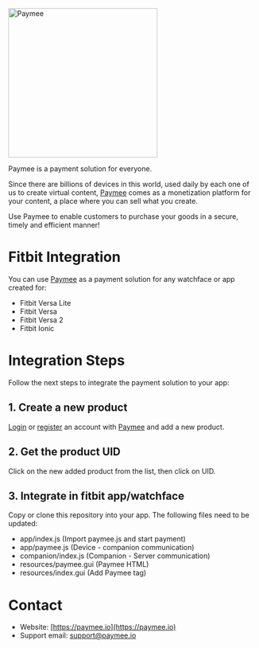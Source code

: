 <img src="https://www.paymee.io/img/githublogo.png" alt="Paymee" width="300px">

Paymee is a payment solution for everyone. 

Since there are billions of devices in this world, used daily by each one of us to create virtual content, 
[Paymee](https://paymee.io) comes as a monetization platform for your content, a place where you can sell what you create. 

Use Paymee to enable customers to purchase your goods in a secure, timely and efficient manner!

# Fitbit Integration

You can use [Paymee](https://paymee.io) as a payment solution for any watchface or app created for:
* Fitbit Versa Lite
* Fitbit Versa
* Fitbit Versa 2
* Fitbit Ionic

# Integration Steps

Follow the next steps to integrate the payment solution to your app:

## 1. Create a new product
[Login](https://paymee.io/login) or [register](https://paymee.io/register) an account with [Paymee](https://paymee.io) and add a new product.

## 2. Get the product UID
Click on the new added product from the list, then click on UID.

## 3. Integrate in fitbit app/watchface
Copy or clone this repository into your app. 
The following files need to be updated:

* app/index.js (Import paymee.js and start payment)
* app/paymee.js (Device - companion communication)
* companion/index.js (Companion - Server communication)
* resources/paymee.gui (Paymee HTML)
* resources/index.gui (Add Paymee <use> tag)


# Contact

* Website: [https://paymee.io](https://paymee.io)
* Support email: [support@paymee.io](mailto:support@paymee.io)
